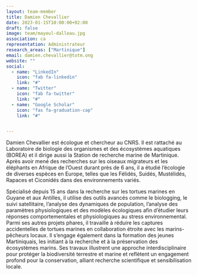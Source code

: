 ```yaml
---
layout: team-member
title: Damien Chevallier
date: 2023-01-15T10:00:00+02:00
draft: false
image: team/mayeul-dalleau.jpg
association: ca
representation: Administrateur
research_areas: ["Martinique"]
email: damien.chevallier@totm.ong
website: ""
social:
  - name: "LinkedIn"
    icon: "fab fa-linkedin"
    link: "#"
  - name: "Twitter"
    icon: "fab fa-twitter"
    link: "#"
  - name: "Google Scholar"
    icon: "fas fa-graduation-cap"
    link: "#"


---
```


Damien Chevallier est écologue et chercheur au CNRS. Il est rattaché au Laboratoire de biologie des organismes et des écosystèmes aquatiques (BOREA) et il dirige aussi la Station de recherche marine de Martinique. Après avoir mené des recherches sur les oiseaux migrateurs et les éléphants en Afrique de l’Ouest durant près de 6 ans, il a étudié l’écologie de diverses espèces en Europe, telles que les Félidés, Suidés, Mustélidés, Rapaces et Ciconidés dans des environnements variés.  

Spécialisé depuis 15 ans dans la recherche sur les tortues marines en Guyane et aux Antilles, il utilise des outils avancés comme le biologging, le suivi satellitaire, l’analyse des dynamiques de population, l’analyse des paramètres physiologiques et des modèles écologiques afin d’étudier leurs réponses comportementales et physiologiques au stress environnemental. Parmi ses autres projets phares, il travaille à réduire les captures accidentelles de tortues marines en collaboration étroite avec les marins-pêcheurs locaux. Il s’engage également dans la formation des jeunes Martiniquais, les initiant à la recherche et à la préservation des écosystèmes marins. Ses travaux illustrent une approche interdisciplinaire pour protéger la biodiversité terrestre et marine et reflètent un engagement profond pour la conservation, alliant recherche scientifique et sensibilisation locale. 